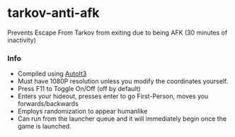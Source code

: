 # tarkov-anti-afk
Prevents Escape From Tarkov from exiting due to being AFK (30 minutes of inactivity)

### Info
- Compiled using [AutoIt3](https://www.autoitscript.com/site/)
- Must have 1080P resolution unless you modify the coordinates yourself.
- Press F11 to Toggle On/Off (off by default)
- Enters your hideout, presses enter to go First-Person, moves you forwards/backwards
- Employs randomization to appear humanlike
- Can run from the launcher queue and it will immediately begin once the game is launched.
